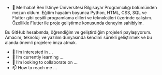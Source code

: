 - 👋 Merhaba! Ben İstinye Üniversitesi Bilgisayar Programcılığı bölümünden mezun oldum. Eğitim hayatım boyunca Python, HTML, CSS, SQL ve Flutter gibi çeşitli programlama dilleri ve teknolojileri üzerinde çalıştım. Özellikle Flutter ile proje geliştirme konusunda deneyim sahibiyim.

Bu GitHub hesabımda, öğrendiğim ve geliştirdiğim projeleri paylaşıyorum. Amacım, teknoloji ve yazılım dünyasında kendimi sürekli geliştirmek ve bu alanda önemli projelere imza atmak.

- 👀 I’m interested in ...
- 🌱 I’m currently learning ...
- 💞️ I’m looking to collaborate on ...
- 📫 How to reach me ...

